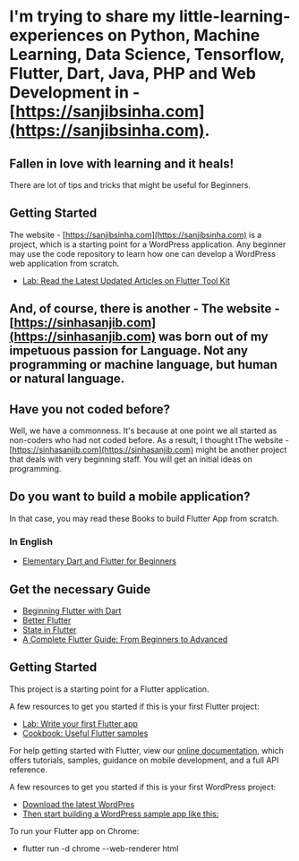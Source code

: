 # I'm trying to share my little-learning-experiences on Python, Machine Learning, Data Science, Tensorflow, Flutter, Dart, Java, PHP and Web Development in - [https://sanjibsinha.com](https://sanjibsinha.com).

## Fallen in love with learning and it heals! 
There are lot of tips and tricks that might be useful for Beginners. 

## Getting Started

The website - [https://sanjibsinha.com](https://sanjibsinha.com) is a project, which is a starting point for a WordPress application. Any beginner may use the code repository to learn how one can develop a WordPress web application from scratch.

- [Lab: Read the Latest Updated Articles on Flutter Tool Kit](https://sanjibsinha.com/category/flutter)

## And, of course, there is another - The website - [https://sinhasanjib.com](https://sinhasanjib.com) was born out of my impetuous passion for Language. Not any programming or machine language, but human or natural language. 

## Have you not coded before?
Well, we have a commonness. 
It's because at one point we all started as non-coders who had not coded before. 
As a result, I thought tThe website - [https://sinhasanjib.com](https://sinhasanjib.com) might be another project that deals with very beginning staff.
You will get an initial ideas on programming. 
## Do you want to build a mobile application?
In that case, you may read these Books to build Flutter App from scratch.
### In English
- [Elementary Dart and Flutter for Beginners](https://leanpub.com/elementarydartandflutterforbeginners)



## Get the necessary Guide


- [Beginning Flutter with Dart](https://leanpub.com/beginningflutterwithdart)
- [Better Flutter](https://leanpub.com/betterflutter)
- [State in Flutter](https://leanpub.com/stateinflutter)
- [A Complete Flutter Guide: From Beginners to Advanced](https://leanpub.com/b/acompleteflutterguidefrombeginnerstoadvanced)


## Getting Started

This project is a starting point for a Flutter application.

A few resources to get you started if this is your first Flutter project:

- [Lab: Write your first Flutter app](https://flutter.dev/docs/get-started/codelab)
- [Cookbook: Useful Flutter samples](https://flutter.dev/docs/cookbook)

For help getting started with Flutter, view our
[online documentation](https://flutter.dev/docs), which offers tutorials,
samples, guidance on mobile development, and a full API reference.

A few resources to get you started if this is your first WordPress project:

- [Download the latest WordPres](https://wordpress.org)
- [Then start building a WordPress sample app like this:](https://sanjibsinha.com)

To run your Flutter app on Chrome:

- flutter run -d chrome --web-renderer html
